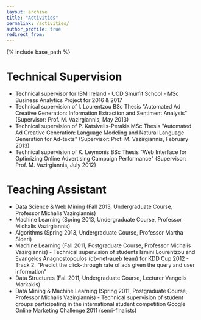 ```yaml
---
layout: archive
title: "Activities"
permalink: /activities/
author_profile: true
redirect_from:
---
```


{% include base_path %}

Technical Supervision
======
* Technical supervisor for IBM Ireland - UCD Smurfit School - MSc Business Analytics Project for 2016 & 2017
* Technical supervision of I. Lourentzou BSc Thesis "Automated Ad Creative Generation: Information Extraction and Sentiment Analysis" (Supervisor: Prof. M. Vazirgiannis, May 2013)
* Technical supervision of P. Katsivelis-Perakis MSc Thesis "Automated Ad Creative Generation: Language Modeling and Natural Language Generation for Ad-texts" (Supervisor: Prof. M. Vazirgiannis, February 2013)
* Technical supervision of K. Leymonis BSc Thesis "Web Interface for Optimizing Online Advertising Campaign Performance" (Supervisor: Prof. M. Vazirgiannis, July 2012)


Teaching Assistant
======
* Data Science & Web Mining (Fall 2013, Undergraduate Course, Professor Michalis Vazirgiannis)
* Machine Learning (Spring 2013, Undergraduate Course, Professor Michalis Vazirgiannis)
* Algorithms (Spring 2013, Undergraduate Course, Professor Martha Sideri)
* Machine Learning (Fall 2011, Postgraduate Course, Professor Michalis Vazirgiannis) - Technical supervision of students Ismini Lourentzou and Evangelos Anagnostopoulos (db-net-aueb team) for KDD Cup 2012 - Track 2: "Predict the click-through rate of ads given the query and user information"
* Data Structures (Fall 2011, Undergraduate Course, Lecturer Vangelis Markakis)
* Data Mining & Machine Learning (Spring 2011, Postgraduate Course, Professor Michalis Vazirgiannis) - Technical supervision of student groups participating in the international student competition Google Online Marketing Challenge 2011 (semi-finalists)

